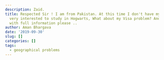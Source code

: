 ```yaml
---
description: Zaid.
title: Respected Sir ! I am from Pakistan. At this time I don't have my Visa, I am
  very interested to study in Hogwarts, What about my Visa problem? And last date
  with full information please ..
author: Aman Bhargava
date: '2019-09-30'
slug: []
categories: []
tags:
  - geographical problems
---
```


